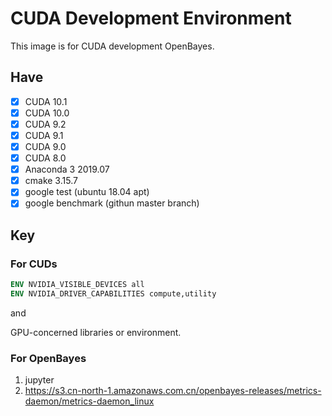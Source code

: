 CUDA Development Environment
==================================

This image is for CUDA development OpenBayes.

Have
----------------------------------

- [x] CUDA 10.1
- [x] CUDA 10.0
- [x] CUDA 9.2
- [x] CUDA 9.1
- [x] CUDA 9.0
- [x] CUDA 8.0
- [x] Anaconda 3 2019.07
- [x] cmake 3.15.7
- [x] google test (ubuntu 18.04 apt)
- [x] google benchmark (githun master branch)

Key
-----------------------------------

### For CUDs


```Dockerfile
ENV NVIDIA_VISIBLE_DEVICES all
ENV NVIDIA_DRIVER_CAPABILITIES compute,utility
```

and

GPU-concerned libraries or environment.

### For OpenBayes

1. jupyter
2. https://s3.cn-north-1.amazonaws.com.cn/openbayes-releases/metrics-daemon/metrics-daemon_linux